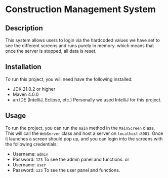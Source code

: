 # Construction Management System

## Description
This system allows users to login via the hardcoded values we have set to see the different screens and runs purely in memory.
which means that once the server is stopped, all data is reset. 

## Installation
To run this project, you will need have the following installed:
- JDK 21.0.2 or higher
- Maven 4.0.0
- an IDE (IntelliJ, Eclipse, etc.) Personally we used IntelliJ for this project.

## Usage
To run the project, you can run the `main` method in the `MainScreen` class. This will call the `WebServer` class and host a server on `localhost:8081`.
Once it launches a screen should pop up, and you can login into the screens with the following credentials:
- Username: `admin`
- Password: `123`
To see the admin panel and functions.
or
- Username: `user`
- Password: `123`
To see the user panel and functions.

